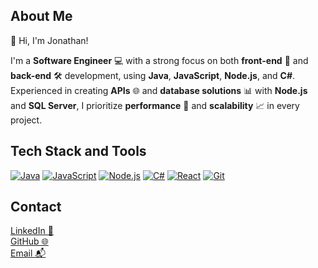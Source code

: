 ## About Me

👋 Hi, I'm Jonathan!

I'm a **Software Engineer** 💻 with a strong focus on both **front-end** 🎨 and **back-end** 🛠️ development, using **Java**, **JavaScript**, **Node.js**, and **C#**. Experienced in creating **APIs** 🌐 and **database solutions** 📊 with **Node.js** and **SQL Server**, I prioritize **performance** 🚀 and **scalability** 📈 in every project.

## Tech Stack and Tools

[![Java](https://img.shields.io/badge/Java-007396?style=flat&logo=java&logoColor=white)](https://www.java.com/)
[![JavaScript](https://img.shields.io/badge/JavaScript-F7DF1E?style=flat&logo=javascript&logoColor=black)](https://developer.mozilla.org/en-US/docs/Web/JavaScript)
[![Node.js](https://img.shields.io/badge/Node.js-339933?style=flat&logo=node.js&logoColor=white)](https://nodejs.org/)
[![C#](https://img.shields.io/badge/C%23-239120?style=flat&logo=csharp&logoColor=white)](https://learn.microsoft.com/en-us/dotnet/csharp/)
[![React](https://img.shields.io/badge/React-61DAFB?style=flat&logo=react&logoColor=black)](https://reactjs.org/)
[![Git](https://img.shields.io/badge/Git-F05032?style=flat&logo=git&logoColor=white)](https://git-scm.com/)

## Contact

[LinkedIn 💼](https://www.linkedin.com/in/jonathannascimentodelima/)  
[GitHub 🌐](https://github.com/jownasc/)  
[Email 📬](mailto:jonathan_nasc@hotmail.com)

